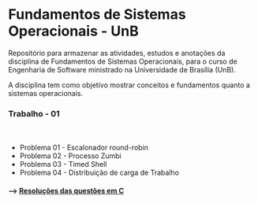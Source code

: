 # Fundamentos de Sistemas Operacionais - UnB 

Repositório para armazenar as atividades, estudos e anotações da disciplina de Fundamentos de Sistemas Operacionais, para o curso de Engenharia de Software ministrado na Universidade de Brasília (UnB).

A disciplina tem como objetivo mostrar conceitos e fundamentos quanto a sistemas operacionais.


### Trabalho - 01
ㅤ
* Problema 01 - Escalonador round-robin 
* Problema 02 - Processo Zumbi
* Problema 03 - Timed Shell
* Problema 04 - Distribuição de carga de Trabalho

#### --> [Resoluções das questões em C](Trabalho_01/)